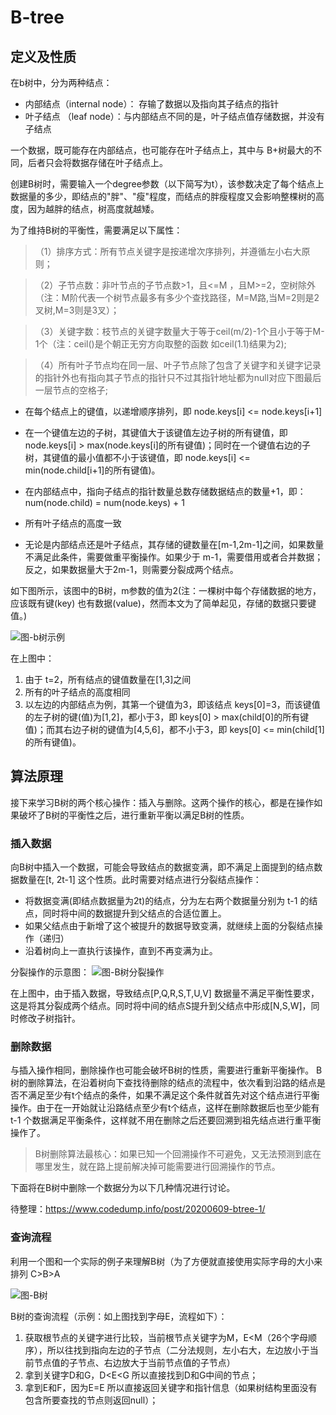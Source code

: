 # B-tree
## 定义及性质
在b树中，分为两种结点：
* 内部结点（internal node）： 存输了数据以及指向其子结点的指针
* 叶子结点 （leaf node）：与内部结点不同的是，叶子结点值存储数据，并没有子结点

一个数据，既可能存在内部结点，也可能存在叶子结点上，其中与 B+树最大的不同，后者只会将数据存储在叶子结点上。

创建B树时，需要输入一个degree参数（以下简写为t），该参数决定了每个结点上数据量的多少，即结点的"胖"、"瘦"程度，而结点的胖瘦程度又会影响整棵树的高度，因为越胖的结点，树高度就越矮。

为了维持B树的平衡性，需要满足以下属性：

>（1）排序方式：所有节点关键字是按递增次序排列，并遵循左小右大原则；

>（2）子节点数：非叶节点的子节点数>1，且<=M ，且M>=2，空树除外（注：M阶代表一个树节点最多有多少个查找路径，M=M路,当M=2则是2叉树,M=3则是3叉）；

>（3）关键字数：枝节点的关键字数量大于等于ceil(m/2)-1个且小于等于M-1个（注：ceil()是个朝正无穷方向取整的函数 如ceil(1.1)结果为2);

>（4）所有叶子节点均在同一层、叶子节点除了包含了关键字和关键字记录的指针外也有指向其子节点的指针只不过其指针地址都为null对应下图最后一层节点的空格子;


* 在每个结点上的键值，以递增顺序排列，即 node.keys[i] <= node.keys[i+1]

* 在一个键值左边的子树，其键值大于该键值左边子树的所有键值，即 node.keys[i] > max(node.keys[i]的所有键值)；同时在一个键值右边的子树，其键值的最小值都不小于该键值，即 node.keys[i] <= min(node.child[i+1]的所有键值)。

* 在内部结点中，指向子结点的指针数量总数存储数据结点的数量+1，即：num(node.child) = num(node.keys) + 1
* 所有叶子结点的高度一致

* 无论是内部结点还是叶子结点，其存储的键数量在[m-1,2m-1]之间，如果数量不满足此条件，需要做重平衡操作。如果少于 m-1，需要借用或者合并数据；反之，如果数据量大于2m-1，则需要分裂成两个结点。

如下图所示，该图中的B树，m参数的值为2(注：一棵树中每个存储数据的地方，应该既有键(key) 也有数据(value)，然而本文为了简单起见，存储的数据只要键值。)

![图-b树示例](https://cdn.jsdelivr.net/gh/lichuang/lichuang.github.io/media/imgs/20200609-btree-1/btree-example.png)

在上图中：
1. 由于 t=2，所有结点的键值数量在[1,3]之间
2. 所有的叶子结点的高度相同
3. 以左边的内部结点为例，其第一个键值为3，即该结点 keys[0]=3，而该键值的左子树的键(值)为[1,2]，都小于3，即 keys[0] > max(child[0]的所有键值)；而其右边子树的键值为[4,5,6]，都不小于3，即 keys[0] <= min(child[1]的所有键值)。


## 算法原理
接下来学习B树的两个核心操作：插入与删除。这两个操作的核心，都是在操作如果破坏了B树的平衡性之后，进行重新平衡以满足B树的性质。

### 插入数据

向B树中插入一个数据，可能会导致结点的数据变满，即不满足上面提到的结点数据数量在[t, 2t-1] 这个性质。此时需要对结点进行分裂结点操作：
* 将数据变满(即结点数据量为2t)的结点，分为左右两个数据量分别为 t-1 的结点，同时将中间的数据提升到父结点的合适位置上。
* 如果父结点由于新增了这个被提升的数据导致变满，就继续上面的分裂结点操作（递归）
* 沿着树向上一直执行该操作，直到不再变满为止。

分裂操作的示意图：
![图-B树分裂操作](https://cdn.jsdelivr.net/gh/lichuang/lichuang.github.io/media/imgs/20200609-btree-1/btree-split.png)

在上图中，由于插入数据，导致结点[P,Q,R,S,T,U,V] 数据量不满足平衡性要求，这是将其分裂成两个结点。同时将中间的结点S提升到父结点中形成[N,S,W]，同时修改子树指针。

### 删除数据
与插入操作相同，删除操作也可能会破坏B树的性质，需要进行重新平衡操作。
B树的删除算法，在沿着树向下查找待删除的结点的流程中，依次看到沿路的结点是否不满足至少有t个结点的条件，如果不满足这个条件就首先对这个结点进行平衡操作。由于在一开始就让沿路结点至少有t个结点，这样在删除数据后也至少能有 t-1 个数据满足平衡条件，这样就不用在删除之后还要回溯到祖先结点进行重平衡操作了。

> B树删除算法最核心：如果已知一个回溯操作不可避免，又无法预测到底在哪里发生，就在路上提前解决掉可能需要进行回溯操作的节点。

下面将在B树中删除一个数据分为以下几种情况进行讨论。

待整理：https://www.codedump.info/post/20200609-btree-1/

### 查询流程

利用一个图和一个实际的例子来理解B树（为了方便就直接使用实际字母的大小来排列 C>B>A

![图-B树](https://pic2.zhimg.com/80/v2-2c2264cc1c6c603dfeca4f84a2575901_720w.jpg)

B树的查询流程（示例：如上图找到字母E，流程如下）：

1. 获取根节点的关键字进行比较，当前根节点关键字为M，E<M（26个字母顺序），所以往找到指向左边的子节点（二分法规则，左小右大，左边放小于当前节点值的子节点、右边放大于当前节点值的子节点）
2. 拿到关键字D和G，D<E<G 所以直接找到D和G中间的节点；
3. 拿到E和F，因为E=E 所以直接返回关键字和指针信息（如果树结构里面没有包含所要查找的节点则返回null）；